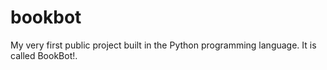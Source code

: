 # bookbot
My very first public project built in the Python programming language.
It is called BookBot!.
